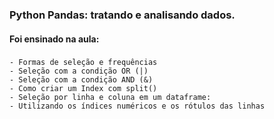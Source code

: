 ### Python Pandas: tratando e analisando dados.
 
#### Foi ensinado na aula:

###
    - Formas de seleção e frequências
    - Seleção com a condição OR (|)
    - Seleção com a condição AND (&)
    - Como criar um Index com split()
    - Seleção por linha e coluna em um dataframe:
    - Utilizando os índices numéricos e os rótulos das linhas
